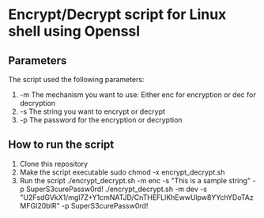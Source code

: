 # Encrypt/Decrypt script for Linux shell using Openssl
## Parameters
The script used the following parameters:
1. -m The mechanism you want to use: Either enc for encryption or dec for decryption
2. -s The string you want to encrypt or decrypt
3. -p The password for the encryption or decryption
## How to run the script
1. Clone this repository
2. Make the script executable
        sudo chmod -x encrypt_decrypt.sh
3. Run the script
        ./encrypt_decrypt.sh -m enc -s "This is a sample string" -p SuperS3curePassw0rd!
        ./encrypt_decrypt.sh -m dev -s "U2FsdGVkX1/mgl7Z+Y1cmNATJD/CnTHEFLlKhEwwUlpw8YYchYDoTAzMFGI20bIR" -p SuperS3curePassw0rd!